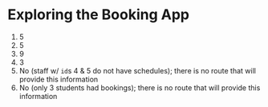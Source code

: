 # Exploring the Booking App

1. 5
2. 5
3. 9
4. 3
5. No (staff w/ `id`s 4 & 5 do not have schedules); there is no route that will provide this information
6. No (only 3 students had bookings); there is no route that will provide this information
